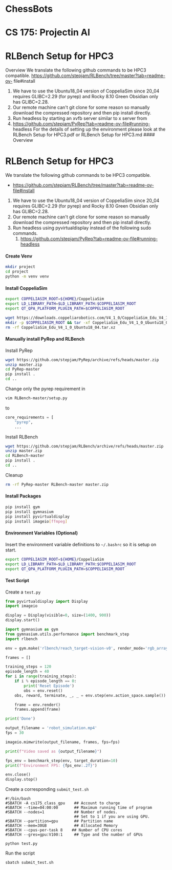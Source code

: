 # ChessBots
# CS 175: Projectin AI


# RLBench Setup for HPC3
Overview
We translate the following github commands to be HPC3 compatible.
https://github.com/stepjam/RLBench/tree/master?tab=readme-ov-
file#install
1. We have to use the Ubuntu18_04 version of CoppeliaSim since 20_04
requires GLIBC=2.29 (for pyrep) and Rocky 8.10 Green Obsidian only
has GLIBC=2.28.
2. Our remote machine can't git clone for some reason so manually
download the compressed repository and then pip install directly.
3. Run headless by starting an xvfb server similar to x server from
1. https://github.com/stepjam/PyRep?tab=readme-ov-file#running-
headless
For the details of setting up the environment please look at the RLBench Setup for HPC3.pdf or RLBench Setup for HPC3.md #### Overview


# RLBench Setup for HPC3
We translate the following github commands to be HPC3 compatible.
* https://github.com/stepjam/RLBench/tree/master?tab=readme-ov-file#install

1. We have to use the Ubuntu18_04 version of CoppeliaSim since 20_04 requires GLIBC=2.29 (for pyrep) and Rocky 8.10 Green Obsidian only has GLIBC=2.28.
2. Our remote machine can't git clone for some reason so manually download the compressed repository and then pip install directly.
3. Run headless using pyvirtualdisplay instead of the following sudo commands.
	1. https://github.com/stepjam/PyRep?tab=readme-ov-file#running-headless

#### Create Venv

```sh
mkdir project
cd project
python -m venv venv
```

#### Install CoppeliaSim

```sh
export COPPELIASIM_ROOT=${HOME}/CoppeliaSim
export LD_LIBRARY_PATH=$LD_LIBRARY_PATH:$COPPELIASIM_ROOT
export QT_QPA_PLATFORM_PLUGIN_PATH=$COPPELIASIM_ROOT

wget https://downloads.coppeliarobotics.com/V4_1_0/CoppeliaSim_Edu_V4_1_0_Ubuntu18_04.tar.xz
mkdir -p $COPPELIASIM_ROOT && tar -xf CoppeliaSim_Edu_V4_1_0_Ubuntu18_04.tar.xz -C $COPPELIASIM_ROOT --strip-components 1
rm -rf CoppeliaSim_Edu_V4_1_0_Ubuntu18_04.tar.xz
```

#### Manually install PyRep and RLBench

Install PyRep

```sh
wget https://github.com/stepjam/PyRep/archive/refs/heads/master.zip
unzip master.zip
cd PyRep-master
pip install .
cd ..
```

Change only the pyrep requirement in

```sh
vim RLBench-master/setup.py
```
to
```python
core_requirements = [
    "pyrep",
	...
```

Install RLBench

```sh
wget https://github.com/stepjam/RLBench/archive/refs/heads/master.zip
unzip master.zip
cd RLBench-master
pip install .
cd ..
```

Cleanup

```sh
rm -rf PyRep-master RLBench-master master.zip
```

#### Install Packages

```sh
pip install gym
pip install gymnasium
pip install pyvirtualdisplay
pip install imageio[ffmpeg]
```

#### Environment Variables (Optional)

Insert the environment variable definitions to `~/.bashrc` so it is setup on start.

```sh
export COPPELIASIM_ROOT=${HOME}/CoppeliaSim
export LD_LIBRARY_PATH=$LD_LIBRARY_PATH:$COPPELIASIM_ROOT
export QT_QPA_PLATFORM_PLUGIN_PATH=$COPPELIASIM_ROOT
```

#### Test Script

Create a `test.py`

```python
from pyvirtualdisplay import Display
import imageio

display = Display(visible=0, size=(1400, 900))
display.start()

import gymnasium as gym
from gymnasium.utils.performance import benchmark_step
import rlbench

env = gym.make('rlbench/reach_target-vision-v0', render_mode='rgb_array')

frames = []

training_steps = 120
episode_length = 40
for i in range(training_steps):
    if i % episode_length == 0:
        print('Reset Episode')
        obs = env.reset()
    obs, reward, terminate, _, _ = env.step(env.action_space.sample())

    frame = env.render()
    frames.append(frame)

print('Done')

output_filename = 'robot_simulation.mp4'
fps = 30

imageio.mimwrite(output_filename, frames, fps=fps)

print(f"Video saved as {output_filename}")

fps_env = benchmark_step(env, target_duration=10)
print(f"Environment FPS: {fps_env:.2f}")

env.close()
display.stop()
```

Create a corresponding `submit_test.sh`

```
#!/bin/bash
#SBATCH -A cs175_class_gpu    ## Account to charge
#SBATCH --time=04:00:00       ## Maximum running time of program
#SBATCH --nodes=1             ## Number of nodes.
                              ## Set to 1 if you are using GPU.
#SBATCH --partition=gpu       ## Partition name
#SBATCH --mem=30GB            ## Allocated Memory
#SBATCH --cpus-per-task 8    ## Number of CPU cores
#SBATCH --gres=gpu:V100:1     ## Type and the number of GPUs

python test.py
```

Run the script

```sh
sbatch submit_test.sh
```

